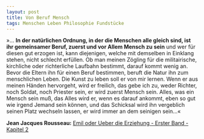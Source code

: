 ```yaml
---
layout: post
title: Von Beruf Mensch
tags: Menschen Leben Philosophie Fundstücke
---
```

»... **In der natürlichen Ordnung, in der die Menschen alle gleich sind, ist ihr gemeinsamer Beruf, zuerst und vor Allem Mensch zu sein** und wer für diesen gut erzogen ist, kann diejenigen, welche mit demselben in Einklang stehen, nicht schlecht erfüllen. Ob man meinen Zögling für die militairische, kirchliche oder richterliche Laufbahn bestimmt, darauf kommt wenig an. Bevor die Eltern ihn für einen Beruf bestimmen, beruft die Natur ihn zum menschlichen Leben. Die Kunst zu leben soll er von mir lernen. Wenn er aus meinen Händen hervorgeht, wird er freilich, das gebe ich zu, weder Richter, noch Soldat, noch Priester sein, er wird zuerst Mensch sein. Alles, was ein Mensch sein muß, das Alles wird er, wenn es darauf ankommt, eben so gut wie irgend Jemand sein können, und das Schicksal wird ihn vergeblich seinen Platz wechseln lassen, er wird immer an dem seinigen sein...«

**Jean Jacques Rousseau:** [Emil oder Ueber die Erziehung - Erster Band - Kapitel 2](http://gutenberg.spiegel.de/buch/emil-oder-ueber-die-erziehung-erster-band-3811/2)
